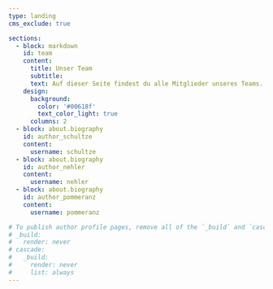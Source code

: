 ```yaml
---
type: landing
cms_exclude: true

sections:
  - block: markdown
    id: team
    content:
      title: Unser Team 
      subtitle:
      text: Auf dieser Seite findest du alle Mitglieder unseres Teams. Eine volle Auflistung aller Autor:innen findest du [hier](/authors).
    design:
      background:
        color: '#00618f'
        text_color_light: true
      columns: 2
  - block: about.biography
    id: author_schultze
    content:
      username: schultze
  - block: about.biography
    id: author_nehler
    content:
      username: nehler
  - block: about.biography
    id: author_pommeranz
    content:
      username: pommeranz

# To publish author profile pages, remove all of the `_build` and `cascade` settings below.
# _build:
#   render: never
# cascade:
#   _build:
#     render: never
#     list: always
---
```

